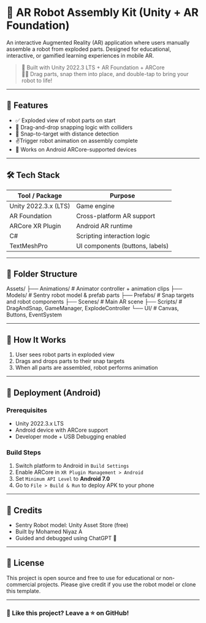 # 🤖 AR Robot Assembly Kit (Unity + AR Foundation)

An interactive Augmented Reality (AR) application where users manually assemble a robot from exploded parts. Designed for educational, interactive, or gamified learning experiences in mobile AR.

> 📲 Built with Unity 2022.3 LTS + AR Foundation + ARCore  
> 🧑‍🔧 Drag parts, snap them into place, and double-tap to bring your robot to life!

---

## 🚀 Features

- ✅ Exploded view of robot parts on start
- 🧲 Drag-and-drop snapping logic with colliders
- 📍 Snap-to-target with distance detection
- ✌️Trigger robot animation on assembly complete
- 🔁 Works on Android ARCore-supported devices

---

## 🛠️ Tech Stack

| Tool / Package      | Purpose                          |
|---------------------|----------------------------------|
| Unity 2022.3.x (LTS)| Game engine                      |
| AR Foundation       | Cross-platform AR support        |
| ARCore XR Plugin    | Android AR runtime               |
| C#                  | Scripting interaction logic      |
| TextMeshPro         | UI components (buttons, labels)  |

---

## 📁 Folder Structure
Assets/
├── Animations/ # Animator controller + animation clips
├── Models/ # Sentry robot model & prefab parts
├── Prefabs/ # Snap targets and robot components
├── Scenes/ # Main AR scene
├── Scripts/ # DragAndSnap, GameManager, ExplodeController
└── UI/ # Canvas, Buttons, EventSystem

---

## 🧩 How It Works

1. User sees robot parts in exploded view
2. Drags and drops parts to their snap targets
3. When all parts are assembled, robot performs animation

---

## 📱 Deployment (Android)

### Prerequisites

- Unity 2022.3.x LTS
- Android device with ARCore support
- Developer mode + USB Debugging enabled

### Build Steps

1. Switch platform to Android in `Build Settings`
2. Enable ARCore in `XR Plugin Management > Android`
3. Set `Minimum API Level` to **Android 7.0**
4. Go to `File > Build & Run` to deploy APK to your phone

---

## 🧠 Credits

- Sentry Robot model: Unity Asset Store (free)
- Built by Mohamed Niyaz A  
- Guided and debugged using ChatGPT 🤖

---

## 🔐 License

This project is open source and free to use for educational or non-commercial projects. Please give credit if you use the robot model or clone this template.

---

### 🌟 Like this project? Leave a ⭐ on GitHub!

